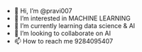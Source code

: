 - 👋 Hi, I’m @pravi007
- 👀 I’m interested in MACHINE LEARNING
- 🌱 I’m currently learning data science & AI
- 💞️ I’m looking to collaborate on AI
- 📫 How to reach me 9284095407

<!---
pravi007/pravi007 is a ✨ special ✨ repository because its `README.md` (this file) appears on your GitHub profile.
You can click the Preview link to take a look at your changes.
--->

